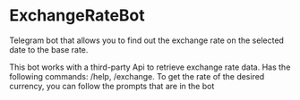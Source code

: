 # ExchangeRateBot
Telegram bot that allows you to find out the exchange rate on the selected date to the base rate.

This bot works with a third-party Api to retrieve exchange rate data. 
Has the following commands: /help, /exchange.
To get the rate of the desired currency, you can follow the prompts that are in the bot
